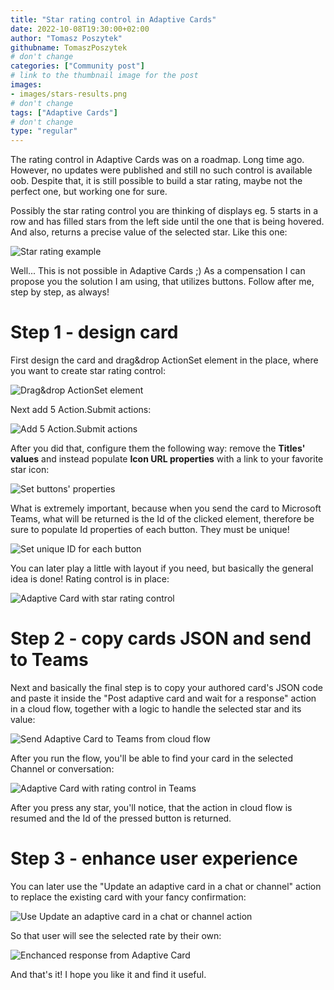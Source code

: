 ```yaml
---
title: "Star rating control in Adaptive Cards"
date: 2022-10-08T19:30:00+02:00
author: "Tomasz Poszytek"
githubname: TomaszPoszytek
# don't change
categories: ["Community post"]
# link to the thumbnail image for the post
images:
- images/stars-results.png
# don't change
tags: ["Adaptive Cards"]
# don't change
type: "regular"
---
```


The rating control in Adaptive Cards was on a roadmap. Long time ago. However, no updates were published and still no such control is available oob. Despite that, it is still possible to build a star rating, maybe not the perfect one, but working one for sure.

Possibly the star rating control you are thinking of displays eg. 5 starts in a row and has filled stars from the left side until the one that is being hovered. And also, returns a precise value of the selected star. Like this one:

![Star rating example](images/image-edited.png)

Well... This is not possible in Adaptive Cards ;) As a compensation I can propose you the solution I am using, that utilizes buttons. Follow after me, step by step, as always!

# Step 1 - design card

First design the card and drag&drop ActionSet element in the place, where you want to create star rating control:

![Drag&drop ActionSet element](images/action-set.png)

Next add 5 Action.Submit actions:

![Add 5 Action.Submit actions](images/action-submit.png)

After you did that, configure them the following way: remove the **Titles' values** and instead populate **Icon URL properties** with a link to your favorite star icon:

![Set buttons' properties](images/buttons-properties.png)

What is extremely important, because when you send the card to Microsoft Teams, what will be returned is the Id of the clicked element, therefore be sure to populate Id properties of each button. They must be unique!

![Set unique ID for each button](images/buttons-ids.png)

You can later play a little with layout if you need, but basically the general idea is done! Rating control is in place:

![Adaptive Card with star rating control](images/stars-results.png)

# Step 2 - copy cards JSON and send to Teams

Next and basically the final step is to copy your authored card's JSON code and paste it inside the "Post adaptive card and wait for a response" action in a cloud flow, together with a logic to handle the selected star and its value:

![Send Adaptive Card to Teams from cloud flow](images/post-an-adaptive-card-action.png)

After you run the flow, you'll be able to find your card in the selected Channel or conversation:

![Adaptive Card with rating control in Teams](images/sent-adaptive-card.png)

After you press any star, you'll notice, that the action in cloud flow is resumed and the Id of the pressed button is returned.

# Step 3 - enhance user experience

You can later use the "Update an adaptive card in a chat or channel" action to replace the existing card with your fancy confirmation:

![Use Update an adaptive card in a chat or channel action](images/enchance.png)

So that user will see the selected rate by their own:

![Enchanced response from Adaptive Card](images/response.png)

And that's it! I hope you like it and find it useful.
